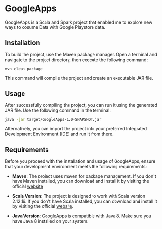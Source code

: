# GoogleApps

GoogleApps is a Scala and Spark project that enabled me to explore new ways to cosume Data with Google Playstore data.

## Installation

To build the project, use the Maven package manager. Open a terminal and navigate to the project directory, then execute the following command:
```bash
mvn clean package
```
This command will compile the project and create an executable JAR file.
## Usage

After successfully compiling the project, you can run it using the generated JAR file. Use the following command in the terminal:

```bash
java -jar target/GoogleApps-1.0-SNAPSHOT.jar
```

Alternatively, you can import the project into your preferred Integrated Development Environment (IDE) and run it from there.

## Requirements

Before you proceed with the installation and usage of GoogleApps, ensure that your development environment meets the following requirements:

- **Maven**: The project uses maven for package management. If you don't have Maven installed, you can download and install it by visiting the official [website](https://maven.apache.org/download.cgi) 

- **Scala Version**: The project is designed to work with Scala version 2.12.16. If you don't have Scala installed, you can download and install it by visiting the official [website](https://docs.scala-lang.org/getting-started/index.html).

- **Java Version**: GoogleApps is compatible with Java 8. Make sure you have Java 8 installed on your system. 